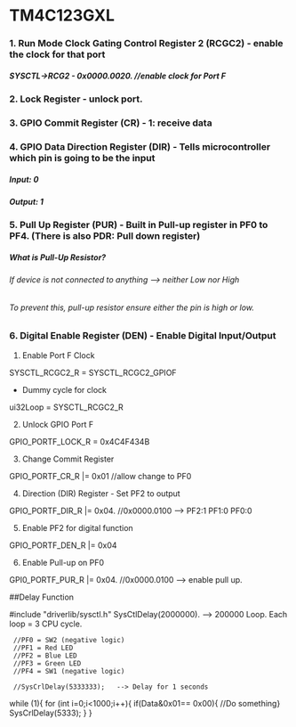 # TM4C123GXL

### 1. Run Mode Clock Gating Control Register 2 (RCGC2) - enable the clock for that port 

##### SYSCTL->RCG2 - 0x0000.0020.    //enable clock for Port F 

### 2. Lock Register - unlock port. 

### 3. GPIO Commit Register (CR) - 1: receive data 

### 4. GPIO Data Direction Register (DIR) - Tells microcontroller which pin is going to be the input 

##### Input: 0

##### Output: 1

### 5. Pull Up Register (PUR) - Built in Pull-up register in PF0 to PF4. (There is also PDR: Pull down register)

##### What is Pull-Up Resistor? 
###### If device is not connected to anything --> neither Low nor High 
###### To prevent this, pull-up resistor ensure either the pin is high or low. 
 

### 6. Digital Enable Register (DEN) - Enable Digital Input/Output






1. Enable Port F Clock 

SYSCTL_RCGC2_R = SYSCTL_RCGC2_GPIOF 

+ Dummy cycle for clock 

ui32Loop = SYSCTL_RCGC2_R 


2. Unlock GPIO Port F 

GPIO_PORTF_LOCK_R = 0x4C4F434B

3. Change Commit Register

GPIO_PORTF_CR_R |= 0x01             //allow change to PF0 


4. Direction (DIR) Register - Set PF2 to output

GPIO_PORTF_DIR_R |= 0x04.           //0x0000.0100 --> PF2:1  PF1:0 PF0:0 

5. Enable PF2 for digital function 

GPIO_PORTF_DEN_R |= 0x04 

6. Enable Pull-up on PF0 

GPI0_PORTF_PUR_R |= 0x04.          //0x0000.0100 --> enable pull up. 





##Delay Function 

#include "driverlib/sysctl.h"
SysCtlDelay(2000000).  --> 200000 Loop. Each loop = 3 CPU cycle. 





	 //PF0 = SW2 (negative logic)
	 //PF1 = Red LED 
	 //PF2 = Blue LED 
	 //PF3 = Green LED 
	 //PF4 = SW1 (negative logic)
	 
	 //SysCrlDelay(5333333);   --> Delay for 1 seconds 
	 
	 
	 

while (1){
	for (int i=0;i<1000;i++){
		if(Data&0x01== 0x00){ //Do something}
		SysCrlDelay(5333);
	}
}
